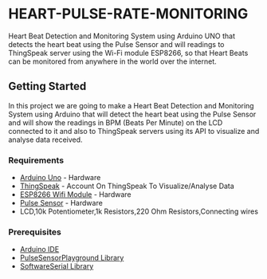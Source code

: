# HEART-PULSE-RATE-MONITORING
Heart Beat Detection and Monitoring System using Arduino UNO that detects the heart beat using the Pulse Sensor and will  readings to ThingSpeak server using the Wi-Fi module ESP8266, so that Heart Beats can be monitored from anywhere in the world over the internet.
## Getting Started

In this project we are going to make a Heart Beat Detection and Monitoring System using Arduino that will detect the heart beat using the Pulse Sensor and will show the readings in BPM (Beats Per Minute) on the LCD connected to it and also to ThingSpeak servers using its API to visualize and analyse data received.

### Requirements
* [Arduino Uno](https://www.arduino.cc/en/Guide/ArduinoUno) - Hardware
* [ThingSpeak](https://thingspeak.com/apps) - Account On ThingSpeak To Visualize/Analyse Data
* [ESP8266 Wifi Module](https://www.espressif.com/en/products/hardware/esp8266ex/overview) - Hardware
* [Pulse Sensor](https://pulsesensor.com/) - Hardware
* LCD,10k Potentiometer,1k Resistors,220 Ohm Resistors,Connecting wires

### Prerequisites
* [Arduino IDE](https://www.arduino.cc/en/main/software)
* [PulseSensorPlayground Library](http://downloads.arduino.cc/libraries/github.com/WorldFamousElectronics/PulseSensor_Playground-1.2.2.zip)
* [SoftwareSerial Library](https://www.arduino.cc/en/Reference/softwareSerial)
